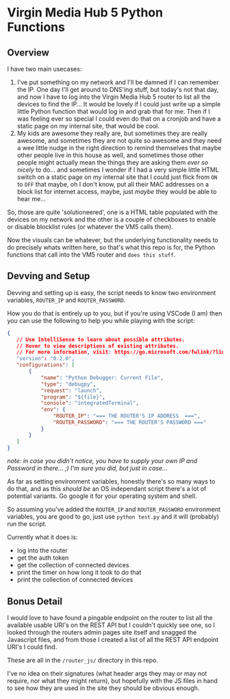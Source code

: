 # Virgin Media Hub 5 Python Functions

## Overview

I have two main usecases:
 1. I've put something on my network and I'll be damned if I can remember the IP. One day I'll get around to DNS'ing stuff, but today's not that day, and now I have to log into the Virgin Media Hub 5 router to list all the devices to find the IP... It would be lovely if I could just write up a simple little Python function that would log in and grab that for me. Then if I was feeling ever so special I could even do that on a cronjob and have a static page on my internal site, that would be cool.
 2. My kids are awesome they really are, but sometimes they are really awesome, and sometimes they are not quite so awesome and they need a wee little nudge in the right direction to remind themselves that maybe other people live in this house as well, and sometimes those other people might actually mean the things they are asking them _ever so nicely_ to do... and sometimes I wonder if I had a very simple little HTML switch on a static page on my internal site that I could just flick from `ON` to `OFF` that maybe, oh I don't know, put all their MAC addresses on a block list for internet access, maybe, just _maybe_ they would be able to hear me...

 So, those are quite 'solutioneered', one is a HTML table populated with the devices on my network and the other is a couple of checkboxes to enable or disable blocklist rules (or whatever the VM5 calls them).

 Now the visuals can be whatever, but the underlying functionality needs to do precisely whats written here, so that's what this repo is for, the Python functions that call into the VM5 router and `does this stuff`.

 ## Devving and Setup

 Devving and setting up is easy, the script needs to know two environment variables, `ROUTER_IP` and `ROUTER_PASSWORD`.

 How you do that is entirely up to you, but if you're using VSCode (I am) then you can use the following to help you while playing with the script:

 ```json
{
    // Use IntelliSense to learn about possible attributes.
    // Hover to view descriptions of existing attributes.
    // For more information, visit: https://go.microsoft.com/fwlink/?linkid=830387
    "version": "0.2.0",
    "configurations": [
        {
            "name": "Python Debugger: Current File",
            "type": "debugpy",
            "request": "launch",
            "program": "${file}",
            "console": "integratedTerminal",
            "env": {
                "ROUTER_IP": "=== THE ROUTER'S IP ADDRESS  ===",
                "ROUTER_PASSWORD": "=== THE ROUTER'S PASSWORD ==="
            }
        }
    ]
}
 ```

 *note: in case you didn't notice, you have to supply your own IP and Password in there... ;) I'm sure you did, but just in case...*

 As far as setting environment variables, honestly there's so many ways to do that, and as this _should be_ an OS independant script there's a lot of potential variants. Go google it for your operating system and shell.

 So assuming you've added the `ROUTER_IP` and `ROUTER_PASSWORD` environment variables, you are good to go, just use `python test.py` and it will (probably) run the script.

 Currently what it does is:
  - log into the router
  - get the auth token
  - get the collection of connected devices
  - print the timer on how long it took to do that
  - print the collection of connected devices


## Bonus Detail

I would love to have found a pingable endpoint on the router to list all the available usable URI's on the REST API but I couldn't quickly see one, so I looked through the routers admin pages site itself and snagged the Javascript files, and from those I created a list of all the REST API endpoint URI's I could find. 

These are all in the `/router_js/` directory in this repo.

I've no idea on their signatures (what header args they may or may not require, nor what they might return), but hopefully with the JS files in hand to see how they are used in the site they should be obvious enough.
